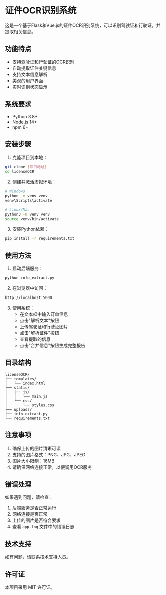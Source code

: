 # 证件OCR识别系统

这是一个基于Flask和Vue.js的证件OCR识别系统，可以识别驾驶证和行驶证，并提取相关信息。

## 功能特点

- 支持驾驶证和行驶证的OCR识别
- 自动提取证件关键信息
- 支持文本信息解析
- 美观的用户界面
- 实时识别状态显示

## 系统要求

- Python 3.8+
- Node.js 14+
- npm 6+

## 安装步骤

1. 克隆项目到本地：
```bash
git clone [项目地址]
cd licenseOCR
```

2. 创建并激活虚拟环境：
```bash
# Windows
python -m venv venv
venv\Scripts\activate

# Linux/Mac
python3 -m venv venv
source venv/bin/activate
```

3. 安装Python依赖：
```bash
pip install -r requirements.txt
```

## 使用方法

1. 启动后端服务：
```bash
python info_extract.py
```

2. 在浏览器中访问：
```
http://localhost:5000
```

3. 使用系统：
   - 在文本框中输入订单信息
   - 点击"解析文本"按钮
   - 上传驾驶证和行驶证图片
   - 点击"解析证件"按钮
   - 查看提取的信息
   - 点击"合并信息"按钮生成完整报告

## 目录结构

```
licenseOCR/
├── templates/
│   └── index.html
├── static/
│   ├── js/
│   │   └── main.js
│   └── css/
│       └── styles.css
├── uploads/
├── info_extract.py
└── requirements.txt
```

## 注意事项

1. 确保上传的图片清晰可读
2. 支持的图片格式：PNG、JPG、JPEG
3. 图片大小限制：16MB
4. 请确保网络连接正常，以便调用OCR服务

## 错误处理

如果遇到问题，请检查：
1. 后端服务是否正常运行
2. 网络连接是否正常
3. 上传的图片是否符合要求
4. 查看 `app.log` 文件中的错误日志

## 技术支持

如有问题，请联系技术支持人员。

## 许可证

本项目采用 MIT 许可证。 